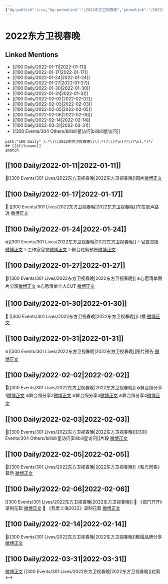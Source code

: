 ```yaml
---
{"dg-publish":true,"dg-permalink":"/2022东方卫视春晚","permalink":"/2022东方卫视春晚/"}
---
```


# 2022东方卫视春晚

## Linked Mentions
- [[100 Daily/2022-01-11\|2022-01-11]]
- [[100 Daily/2022-01-17\|2022-01-17]]
- [[100 Daily/2022-01-24\|2022-01-24]]
- [[100 Daily/2022-01-27\|2022-01-27]]
- [[100 Daily/2022-01-30\|2022-01-30]]
- [[100 Daily/2022-01-31\|2022-01-31]]
- [[100 Daily/2022-02-02\|2022-02-02]]
- [[100 Daily/2022-02-03\|2022-02-03]]
- [[100 Daily/2022-02-05\|2022-02-05]]
- [[100 Daily/2022-02-06\|2022-02-06]]
- [[100 Daily/2022-02-14\|2022-02-14]]
- [[100 Daily/2022-03-31\|2022-03-31]]
- [[300 Events/304 Others/bilibili星访问\|bilibili星访问]]


```expander
path:"100 Daily" /.*\[\[2022东方卫视春晚\]\].*(?:\r?\n(?!\r?\n).*)*/
## [[$filename]]
$match
```
## [[100 Daily/2022-01-11\|2022-01-11]]
🌟[[300 Events/301 Lives/2022东方卫视春晚\|2022东方卫视春晚]]图片[微博正文](https://m.weibo.cn/6466290670/4724602088195367)
## [[100 Daily/2022-01-17\|2022-01-17]]
💫 [[300 Events/301 Lives/2022东方卫视春晚\|2022东方卫视春晚]]车库歌声路透 [微博正文](https://m.weibo.cn/6466290670/4726611196775534)
## [[100 Daily/2022-01-24\|2022-01-24]]
❄️[[300 Events/301 Lives/2022东方卫视春晚\|2022东方卫视春晚]]
✨官宣海报[微博正文](https://m.weibo.cn/6466290670/4729119475241013)
✨工作室官宣[微博正文](https://m.weibo.cn/6466290670/4729119730568972)
✨舞台花絮预告[微博正文](https://m.weibo.cn/6466290670/4729128425622609)
## [[100 Daily/2022-01-27\|2022-01-27]]
🌟[[300 Events/301 Lives/2022东方卫视春晚\|2022东方卫视春晚]]
❄️心愿清单图片分享[微博正文](https://m.weibo.cn/6466290670/4730212661068677)
❄️心愿清单个人CUT [微博正文](https://m.weibo.cn/6466290670/4730227760562265)
## [[100 Daily/2022-01-30\|2022-01-30]]
💫 [[300 Events/301 Lives/2022东方卫视春晚\|2022东方卫视春晚]]口播 [微博正文](https://m.weibo.cn/6466290670/4731347858622482)
## [[100 Daily/2022-01-31\|2022-01-31]]
❄️[[300 Events/301 Lives/2022东方卫视春晚\|2022东方卫视春晚]]图片预告 [微博正文](https://m.weibo.cn/6466290670/4731715287255483)
## [[100 Daily/2022-02-02\|2022-02-02]]
🌟[[300 Events/301 Lives/2022东方卫视春晚\|2022东方卫视春晚]]
❄️舞台照分享1[微博正文](https://m.weibo.cn/6466290670/4732422753093644)
❄️舞台照分享2[微博正文](https://m.weibo.cn/6466290670/4732482849607716)
❄️舞台照分享3[微博正文](https://m.weibo.cn/6466290670/4732506304417307)
❄️舞台照分享4[微博正文](https://m.weibo.cn/6466290670/4732506315687370)
## [[100 Daily/2022-02-03\|2022-02-03]]
💫[[300 Events/301 Lives/2022东方卫视春晚\|2022东方卫视春晚]][[300 Events/304 Others/bilibili星访问\|Bilibili星访问]]片段 [微博正文](https://m.weibo.cn/6466290670/4732764194080990)
## [[100 Daily/2022-02-05\|2022-02-05]]
💫[[300 Events/301 Lives/2022东方卫视春晚\|2022东方卫视春晚]]《和光同春》幕后 [微博正文](https://weibo.com/detail/4733573733815264)
## [[100 Daily/2022-02-06\|2022-02-06]]
[[300 Events/301 Lives/2022东方卫视春晚\|2022东方卫视春晚]]
💫 《把门开开》录制花絮 [微博正文](https://m.weibo.cn/6466290670/4733998192137883)
💫 《我爱上海2022》录制花絮 [微博正文](https://m.weibo.cn/6466290670/4733999237040836)
## [[100 Daily/2022-02-14\|2022-02-14]]
🌟[[300 Events/301 Lives/2022东方卫视春晚\|2022东方卫视春晚]]鞋履品牌分享[微博正文](https://m.weibo.cn/6466290670/4736899769703122)
## [[100 Daily/2022-03-31\|2022-03-31]]
[微博正文](https://m.weibo.cn/1824010843/4732183069071353) [[300 Events/301 Lives/2022东方卫视春晚\|2022东方卫视春晚]]花絮
<-->
